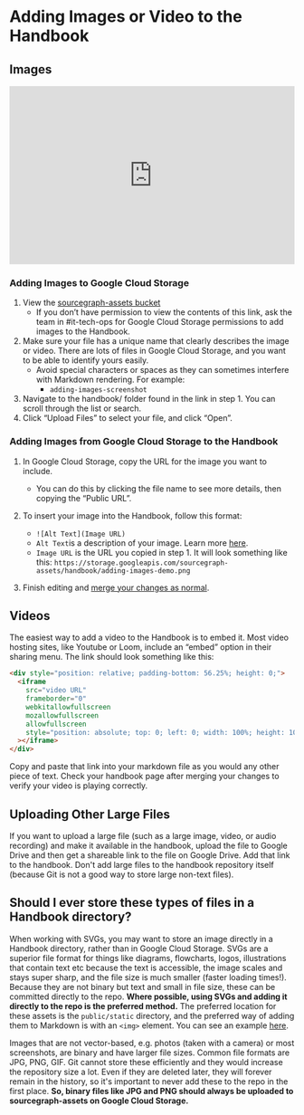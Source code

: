 # Adding Images or Video to the Handbook

## Images

<div style="position: relative; padding-bottom: 62.5%; height: 0;"><iframe src="https://www.loom.com/embed/2e7b28bef98840098bfb2659ce1cadac" frameborder="0" webkitallowfullscreen mozallowfullscreen allowfullscreen style="position: absolute; top: 0; left: 0; width: 100%; height: 100%;"></iframe></div>

### Adding Images to Google Cloud Storage

1. View the [sourcegraph-assets bucket](https://console.cloud.google.com/storage/browser/sourcegraph-assets/?project=sourcegraph-de&folder=true&organizationId=true_)
   - If you don’t have permission to view the contents of this link, ask the team in #it-tech-ops for Google Cloud Storage permissions to add images to the Handbook.
2. Make sure your file has a unique name that clearly describes the image or video. There are lots of files in Google Cloud Storage, and you want to be able to identify yours easily.
   - Avoid special characters or spaces as they can sometimes interfere with Markdown rendering. For example:
     - `adding-images-screenshot`
3. Navigate to the handbook/ folder found in the link in step 1. You can scroll through the list or search.
4. Click “Upload Files” to select your file, and click “Open”.

### Adding Images from Google Cloud Storage to the Handbook

1. In Google Cloud Storage, copy the URL for the image you want to include.

   - You can do this by clicking the file name to see more details, then copying the “Public URL”.

2. To insert your image into the Handbook, follow this format:
   - `![Alt Text](Image URL)`
   - `Alt Text`is a description of your image. Learn more [here](https://moz.com/learn/seo/alt-text).
   - `Image URL` is the URL you copied in step 1. It will look something like this: `https://storage.googleapis.com/sourcegraph-assets/handbook/adding-images-demo.png`
3. Finish editing and [merge your changes as normal](edit-a-single-file.md).

## Videos

The easiest way to add a video to the Handbook is to embed it. Most video hosting sites, like Youtube or Loom, include an “embed” option in their sharing menu. The link should look something like this:

```html
<div style="position: relative; padding-bottom: 56.25%; height: 0;">
  <iframe
    src="video URL"
    frameborder="0"
    webkitallowfullscreen
    mozallowfullscreen
    allowfullscreen
    style="position: absolute; top: 0; left: 0; width: 100%; height: 100%;"
  ></iframe>
</div>
```

Copy and paste that link into your markdown file as you would any other piece of text. Check your handbook page after merging your changes to verify your video is playing correctly.

## Uploading Other Large Files

If you want to upload a large file (such as a large image, video, or audio recording) and make it available in the handbook, upload the file to Google Drive and then get a shareable link to the file on Google Drive. Add that link to the handbook. Don't add large files to the handbook repository itself (because Git is not a good way to store large non-text files).

## Should I ever store these types of files in a Handbook directory?

When working with SVGs, you may want to store an image directly in a Handbook directory, rather than in Google Cloud Storage. SVGs are a superior file format for things like diagrams, flowcharts, logos, illustrations that contain text etc because the text is accessible, the image scales and stays super sharp, and the file size is much smaller (faster loading times!). Because they are not binary but text and small in file size, these can be committed directly to the repo. **Where possible, using SVGs and adding it directly to the repo is the preferred method.** The preferred location for these assets is the `public/static` directory, and the preferred way of adding them to Markdown is with an `<img>` element. You can see an example [here](https://github.com/sourcegraph/handbook/tree/381c0b0d29fdef62028d7a2fa495a3870ac3efce/content/marketing/brand/brand_guidelines/color).

Images that are not vector-based, e.g. photos (taken with a camera) or most screenshots, are binary and have larger file sizes. Common file formats are JPG, PNG, GIF. Git cannot store these efficiently and they would increase the repository size a lot. Even if they are deleted later, they will forever remain in the history, so it's important to never add these to the repo in the first place. **So, binary files like JPG and PNG should always be uploaded to sourcegraph-assets on Google Cloud Storage.**
